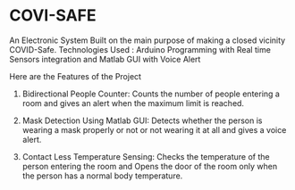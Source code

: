 # COVI-SAFE
An Electronic System Built on the main purpose of making a closed vicinity COVID-Safe.  Technologies Used : Arduino Programming with Real time Sensors integration and Matlab GUI with Voice Alert 

Here are the Features of the Project
1. Bidirectional People Counter: Counts the number of people entering a room and gives an alert when the maximum limit is reached.

2. Mask Detection Using Matlab GUI: Detects whether the person is wearing a mask properly or not or not wearing it at all and gives a voice alert.

3. Contact Less Temperature Sensing:
Checks the temperature of the person entering the room and Opens the door of the room only when the person has a normal body temperature.
